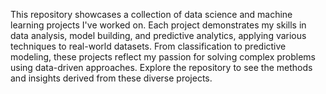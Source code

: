 This repository showcases a collection of data science and machine learning projects I've worked on. Each project demonstrates my skills in data analysis, model building, and predictive analytics, applying various techniques to real-world datasets. From classification to predictive modeling, these projects reflect my passion for solving complex problems using data-driven approaches. Explore the repository to see the methods and insights derived from these diverse projects.


